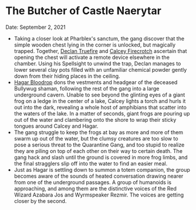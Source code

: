 # The Butcher of Castle Naerytar

Date: September 2, 2021

- Taking a closer look at Pharblex's sanctum, the gang discover that the simple wooden chest lying in the corner is unlocked, but magically trapped. Together, [Declan Truefire](../Characters/Declan%20Truefire/%21index.md) and [Calcey Firecrotch](../Characters/Calcey%20Firecrotch/%21index.md) ascertain that opening the chest will activate a remote device elsewhere in the chamber. Using his Spellsight to unwind the trap, Declan manages to lower several clay pots filled with an unfamiliar chemical powder gently down from their hiding places in the ceiling.
- [Hagar Bloodrop](../Characters/Hagar%20Bloodrop/%21index.md) dons the vestments and headgear of the deceased Bullywug shaman, following the rest of the gang into a large underground cavern. Unable to see beyond the glinting eyes of a giant frog on a ledge in the center of a lake, Calcey lights a torch and hurls it out into the dark, revealing a whole host of amphibians that scatter into the waters of the lake. In a matter of seconds, giant frogs are pouring up out of the water and clambering onto the shore to wrap their sticky tongues around Calcey and Hagar.
- The gang struggle to keep the frogs at bay as more and more of them swarm up out of the water, but the clumsy creatures are too slow to pose a serious threat to the Quarantine Gang, and too stupid to realize they are piling on top of each other on their way to certain death. The gang hack and slash until the ground is covered in more frog limbs, and the final stragglers slip off into the water to find an easier meal.
- Just as Hagar is settling down to summon a totem companion, the group becomes aware of the sounds of heated conversation drawing nearer from one of the underground passages. A group of humanoids is approaching, and among them are the distinctive voices of the Red Wizard Azabara Jos and Wyrmspeaker Rezmir. The voices are getting closer by the second.